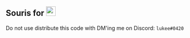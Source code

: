 <h2>Souris for <img src="https://discordapp.com/assets/07714cff6af26f83c1f74b89bc7dd48b.svg" height="25"></h2>

Do not use distribute this code with DM'ing me on Discord: <code>lukee#0420</code>
